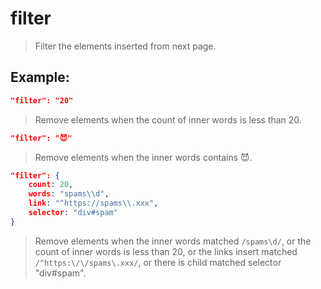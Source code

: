 # filter
>Filter the elements inserted from next page.

Example:
--
```JSON
"filter": "20"
```
>Remove elements when the count of inner words is less than 20.

```JSON
"filter": "😈"
```
>Remove elements when the inner words contains 😈.

```JSON
"filter": {
    count: 20,
    words: "spams\\d",
    link: "^https://spams\\.xxx",
    selector: "div#spam"
}
```
>Remove elements when the inner words matched `/spams\d/`, or the count of inner words is less than 20, or the links insert matched `/^https:\/\/spams\.xxx/`, or there is child matched selector "div#spam".